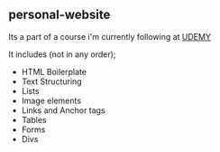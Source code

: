 ## personal-website

Its a part of a course i'm currently following at [UDEMY](https://www.udemy.com/course/the-complete-web-development-bootcamp/)

It includes (not in any order);

- HTML Boilerplate
- Text Structuring
- Lists
- Image elements
- Links and Anchor tags
- Tables
- Forms
- Divs
